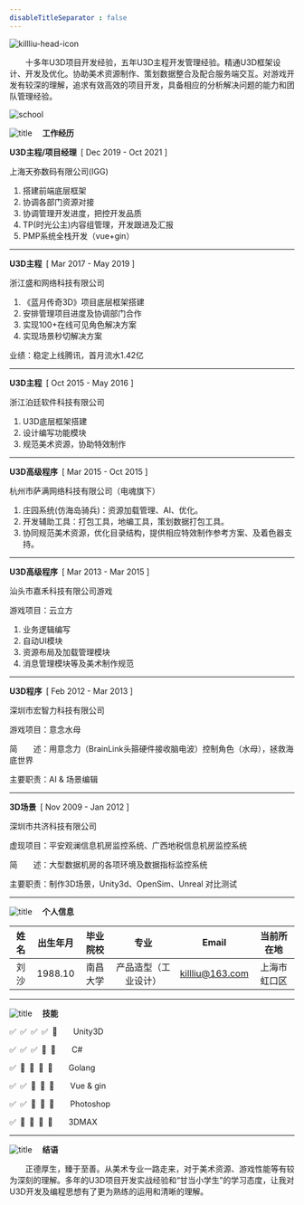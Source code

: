 ```yaml
---
disableTitleSeparator : false
---
```


![killliu-head-icon](head.webp "killliu.com")

&emsp;&emsp;十多年U3D项目开发经验，五年U3D主程开发管理经验。精通U3D框架设计、开发及优化。协助美术资源制作、策划数据整合及配合服务端交互。对游戏开发有较深的理解，追求有效高效的项目开发，具备相应的分析解决问题的能力和团队管理经验。

![school](school.webp)

![title](line.webp)
**&emsp;工作经历**

**U3D主程/项目经理**&ensp;[ Dec 2019 - Oct 2021 ]

上海天弥数码有限公司(IGG)

1. 搭建前端底层框架
2. 协调各部门资源对接
3. 协调管理开发进度，把控开发品质
4. TP(时光公主)内容组管理，开发跟进及汇报
5. PMP系统全栈开发（vue+gin）

----

**U3D主程**&ensp;[ Mar 2017 -  May 2019 ]

浙江盛和网络科技有限公司

1. 《蓝月传奇3D》项目底层框架搭建
2. 安排管理项目进度及协调部门合作
3. 实现100+在线可见角色解决方案
4. 实现场景秒切解决方案

业绩：稳定上线腾讯，首月流水1.42亿

----

**U3D主程**&ensp;[ Oct 2015 - May 2016 ]

浙江泊廷软件科技有限公司

1. U3D底层框架搭建
2. 设计编写功能模块
3. 规范美术资源，协助特效制作

----

**U3D高级程序**&ensp;[ Mar 2015 - Oct 2015 ]

杭州市萨满网络科技有限公司（电魂旗下）

1. 庄园系统(仿海岛骑兵)：资源加载管理、AI、优化。
2. 开发辅助工具：打包工具，地编工具，策划数据打包工具。
3. 协同规范美术资源，优化目录结构，提供相应特效制作参考方案、及着色器支持。

----

**U3D高级程序**&ensp;[ Mar 2013 - Mar 2015 ]

汕头市嘉禾科技有限公司游戏

游戏项目：云立方

1. 业务逻辑编写
2. 自动UI模块
3. 资源布局及加载管理模块
4. 消息管理模块等及美术制作规范

----

**U3D程序**&ensp;[ Feb 2012 - Mar 2013 ]

深圳市宏智力科技有限公司

游戏项目：意念水母

简&emsp;&emsp;述：用意念力（BrainLink头箍硬件接收脑电波）控制角色（水母），拯救海底世界

主要职责：AI & 场景编辑

----

**3D场景**&ensp;[ Nov 2009 - Jan 2012 ]

深圳市共济科技有限公司

虚现项目：平安观澜信息机房监控系统、广西地税信息机房监控系统

简&emsp;&emsp;述：大型数据机房的各项环境及数据指标监控系统

主要职责：制作3D场景，Unity3d、OpenSim、Unreal 对比测试

----

![title](line.webp)
**&emsp;个人信息**

| 姓名 | 出生年月 | 毕业院校 | 专业 | Email | 当前所在地 |
| :----: | :----: | :----: | :----: |:----: | :----: |
| 刘沙 | 1988.10 | 南昌大学 | 产品造型（工业设计） |killliu@163.com | 上海市虹口区 |

----

![title](line.webp)
**&emsp;技能**

:white_check_mark:&ensp;:white_check_mark:&ensp;:white_check_mark:&ensp;:white_check_mark:&ensp;:white_square_button:&emsp;&emsp;Unity3D

:white_check_mark:&ensp;:white_check_mark:&ensp;:white_check_mark:&ensp;:white_square_button:&ensp;:white_square_button:&emsp;&emsp;C#

:white_check_mark:&ensp;:white_square_button:&ensp;:white_square_button:&ensp;:white_square_button:&ensp;:white_square_button:&emsp;&emsp;Golang

:white_check_mark:&ensp;:white_check_mark:&ensp;:white_square_button:&ensp;:white_square_button:&ensp;:white_square_button:&emsp;&emsp;Vue & gin

:white_check_mark:&ensp;:white_check_mark:&ensp;:white_square_button:&ensp;:white_square_button:&ensp;:white_square_button:&emsp;&emsp;Photoshop

:white_check_mark:&ensp;:white_square_button:&ensp;:white_square_button:&ensp;:white_square_button:&ensp;:white_square_button:&emsp;&emsp;3DMAX

----

![title](end.webp)
**&emsp;结语**

&emsp;&emsp;正德厚生，臻于至善。从美术专业一路走来，对于美术资源、游戏性能等有较为深刻的理解。多年的U3D项目开发实战经验和“甘当小学生”的学习态度，让我对U3D开发及编程思想有了更为熟练的运用和清晰的理解。
